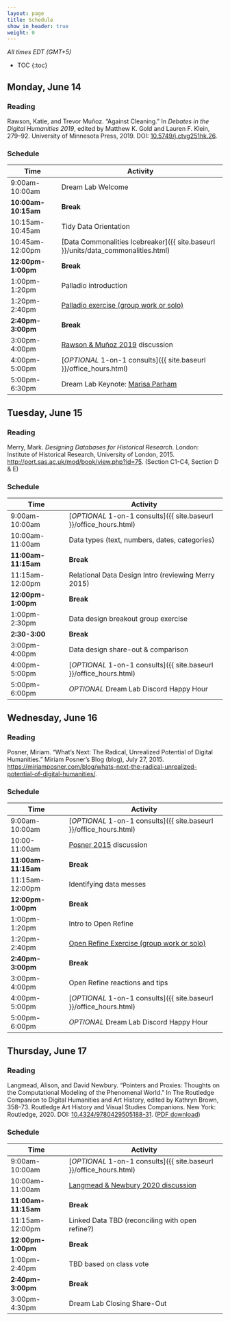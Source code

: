 ```yaml
---
layout: page
title: Schedule
show_in_header: true
weight: 0
---
```


*All times EDT (GMT+5)*

* TOC
{:toc}


## Monday, June 14

### Reading

Rawson, Katie, and Trevor Muñoz. “Against Cleaning.” In *Debates in the Digital Humanities 2019*, edited by Matthew K. Gold and Lauren F. Klein, 279–92. University of Minnesota Press, 2019. DOI: [10.5749/j.ctvg251hk.26](https://doi.org/10.5749/j.ctvg251hk.26).

### Schedule

| Time                | Activity                                                                            |
| ------------------- | ----------------------------------------------------------------------------------- |
| 9:00am-10:00am      | Dream Lab Welcome                                                                   |
| **10:00am-10:15am** | **Break**                                                                           |
| 10:15am-10:45am     | Tidy Data Orientation                                                               |
| 10:45am-12:00pm     | [Data Commonalities Icebreaker]({{ site.baseurl }}/units/data_commonalities.html)   |
| **12:00pm-1:00pm**  | **Break**                                                                           |
| 1:00pm-1:20pm       | Palladio introduction                                                               |
| 1:20pm-2:40pm       | [Palladio exercise (group work or solo)][Palladio]                                  |
| **2:40pm-3:00pm**   | **Break**                                                                           |
| 3:00pm-4:00pm       | [Rawson & Muñoz 2019][rawson] discussion                                            |
| 4:00pm-5:00pm       | [*OPTIONAL* 1-on-1 consults]({{ site.baseurl }}/office_hours.html)                  |
| 5:00pm-6:30pm       | Dream Lab Keynote: [Marisa Parham](https://english.umd.edu/directory/marisa-parham) |

[Palladio]: https://matthewlincoln.net/mapping-knoedler-palladio/

[rawson]: https://doi.org/10.5749/j.ctvg251hk.26

## Tuesday, June 15

### Reading

Merry, Mark. *Designing Databases for Historical Research*. London: Institute of Historical Research, University of London, 2015. http://port.sas.ac.uk/mod/book/view.php?id=75. (Section C1-C4, Section D & E)

### Schedule

| Time                | Activity                                                           |
| ------------------- | ------------------------------------------------------------------ |
| 9:00am-10:00am      | [*OPTIONAL* 1-on-1 consults]({{ site.baseurl }}/office_hours.html) |
| 10:00am-11:00am     | Data types (text, numbers, dates, categories)                      |
| **11:00am-11:15am** | **Break**                                                          |
| 11:15am-12:00pm     | Relational Data Design Intro (reviewing Merry 2015)                |
| **12:00pm-1:00pm**  | **Break**                                                          |
| 1:00pm-2:30pm       | Data design breakout group exercise                                |
| **2:30-3:00**       | **Break**                                                          |
| 3:00pm-4:00pm       | Data design share-out & comparison                                 |
| 4:00pm-5:00pm       | [*OPTIONAL* 1-on-1 consults]({{ site.baseurl }}/office_hours.html) |
| 5:00pm-6:00pm       | *OPTIONAL* Dream Lab Discord Happy Hour                            |



## Wednesday, June 16

### Reading

Posner, Miriam. “What’s Next: The Radical, Unrealized Potential of Digital Humanities.” Miriam Posner’s Blog (blog), July 27, 2015. https://miriamposner.com/blog/whats-next-the-radical-unrealized-potential-of-digital-humanities/.

[posner]: https://miriamposner.com/blog/whats-next-the-radical-unrealized-potential-of-digital-humanities/

[phor]: https://doi.org/10.46430/phen0023

### Schedule

| Time                | Activity                                                           |
| ------------------- | ------------------------------------------------------------------ |
| 9:00am-10:00am      | [*OPTIONAL* 1-on-1 consults]({{ site.baseurl }}/office_hours.html) |
| 10:00-11:00am       | [Posner 2015][posner] discussion                                   |
| **11:00am-11:15am** | **Break**                                                          |
| 11:15am-12:00pm     | Identifying data messes                                            |
| **12:00pm-1:00pm**  | **Break**                                                          |
| 1:00pm-1:20pm       | Intro to Open Refine                                               |
| 1:20pm-2:40pm       | [Open Refine Exercise (group work or solo)][phor]                  |
| **2:40pm-3:00pm**   | **Break**                                                          |
| 3:00pm-4:00pm       | Open Refine reactions and tips                                     |
| 4:00pm-5:00pm       | [*OPTIONAL* 1-on-1 consults]({{ site.baseurl }}/office_hours.html) |
| 5:00pm-6:00pm       | *OPTIONAL* Dream Lab Discord Happy Hour                            |

## Thursday, June 17

### Reading

Langmead, Alison, and David Newbury. “Pointers and Proxies: Thoughts on the Computational Modeling of the Phenomenal World.” In The Routledge Companion to Digital Humanities and Art History, edited by Kathryn Brown, 358–73. Routledge Art History and Visual Studies Companions. New York: Routledge, 2020. DOI: [10.4324/9780429505188-31](https://doi.org/10.4324/9780429505188-31). ([PDF download][proxies])

[proxies]: https://cmu.box.com/s/bib2twnwu37756ypcvt77qltc6w9rsvh

### Schedule

| Time                | Activity                                                           |
| ------------------- | ------------------------------------------------------------------ |
| 9:00am-10:00am      | [*OPTIONAL* 1-on-1 consults]({{ site.baseurl }}/office_hours.html) |
| 10:00am-11:00am     | [Langmead & Newbury 2020 discussion][proxies]                      |
| **11:00am-11:15am** | **Break**                                                          |
| 11:15am-12:00pm     | Linked Data TBD (reconciling with open refine?)                    |
| **12:00pm-1:00pm**  | **Break**                                                          |
| 1:00pm-2:40pm       | TBD based on class vote                                            |
| **2:40pm-3:00pm**   | **Break**                                                          |
| 3:00pm-4:30pm       | Dream Lab Closing Share-Out                                        |